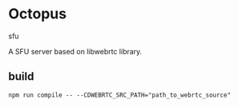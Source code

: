 
# Octopus 

sfu

A SFU server based on libwebrtc library.

## build

```
npm run compile -- --CDWEBRTC_SRC_PATH="path_to_webrtc_source"
```